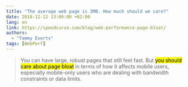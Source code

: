 ```yaml
---
title: "The average web page is 3MB. How much should we care?"
date: 2018-12-12 13:00:00 +02:00
lang: en
link: https://speedcurve.com/blog/web-performance-page-bloat/
authors:
  - "Tammy Everts"
tags: [WebPerf]
---
```


> You can have large, robust pages that still feel fast. But <mark>you should care about page bloat</mark> in terms of how it affects mobile users, especially mobile-only users who are dealing with bandwidth constraints or data limits.
